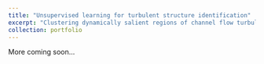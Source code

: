 ```yaml
---
title: "Unsupervised learning for turbulent structure identification"
excerpt: "Clustering dynamically salient regions of channel flow turbulence <br/><img src='/images/vortex.png'>"
collection: portfolio
---
```


More coming soon...
